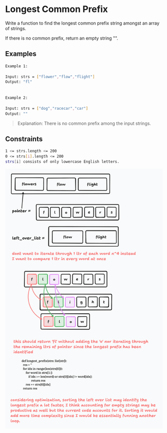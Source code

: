 # Longest Common Prefix

Write a function to find the longest common prefix string amongst an array of strings.

If there is no common prefix, return an empty string "".

## Examples
```bash
Example 1:

Input: strs = ["flower","flow","flight"]
Output: "fl"


Example 2:

Input: strs = ["dog","racecar","car"]
Output: ""
```

> Explanation: There is no common prefix among the input strings.

## Constraints

```bash
1 <= strs.length <= 200
0 <= strs[i].length <= 200
strs[i] consists of only lowercase English letters.
```

![notes](./notes.png)